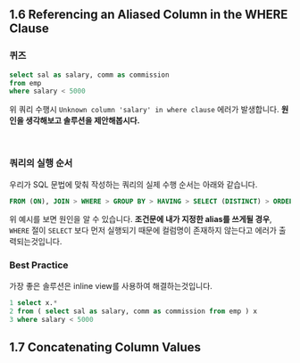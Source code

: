 ## 1.6 Referencing an Aliased Column in the WHERE Clause

### 퀴즈

~~~sql
select sal as salary, comm as commission
from emp
where salary < 5000
~~~

위 쿼리 수행시 `Unknown column 'salary' in where clause` 에러가 발생합니다. **원인을 생각해보고 솔루션을 제안해봅시다.**

<br>

### 쿼리의 실행 순서

우리가 SQL 문법에 맞춰 작성하는 쿼리의 실제 수행 순서는 아래와 같습니다.

~~~sql
FROM (ON), JOIN > WHERE > GROUP BY > HAVING > SELECT (DISTINCT) > ORDER BY
~~~

위 예시를 보면 원인을 알 수 있습니다. **조건문에 내가 지정한 alias를 쓰게될 경우**,  `WHERE` 절이 `SELECT` 보다 먼저 실행되기 때문에 컬럼명이 존재하지 않는다고 에러가 출력되는것입니다.



### Best Practice

가장 좋은 솔루션은 inline view를 사용하여 해결하는것입니다.

~~~sql
1 select x.*
2 from ( select sal as salary, comm as commission from emp ) x
3 where salary < 5000
~~~





## 1.7 Concatenating Column Values